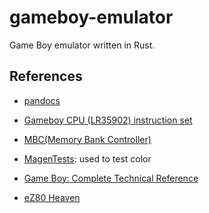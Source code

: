 # gameboy-emulator

Game Boy emulator written in Rust.

## References

- [pandocs](https://gbdev.io/pandocs)

- [Gameboy CPU (LR35902) instruction set](https://www.pastraiser.com/cpu/gameboy/gameboy_opcodes.html)

- [MBC(Memory Bank Controller)](https://gbdev.gg8.se/wiki/articles/Memory_Bank_Controllers)

- [MagenTests](https://github.com/alloncm/MagenTests): used to test color

- [Game Boy: Complete Technical Reference](https://gekkio.fi/files/gb-docs/gbctr.pdf)

- [eZ80 Heaven](https://ez80.readthedocs.io/en/latest/index.html)
